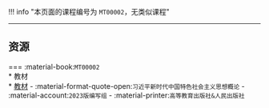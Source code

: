 !!! info "本页面的课程编号为 `MT00002`，无类似课程"

---

## 资源  
=== :material-book:`MT00002`  
    * 教材  
        * [教材](https://api.ecylt.top/v1/lanzou_link?url=https://cqu-openlib.lanzout.com/iYY3s23c2y6f&type=down) - :material-format-quote-open:`习近平新时代中国特色社会主义思想概论` - :material-account:`2023版编写组` - :material-printer:`高等教育出版社&人民出版社`  